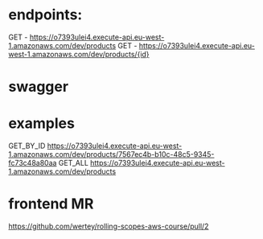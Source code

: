 
[//]: # (GET - https://vrsbboexy5.execute-api.eu-west-1.amazonaws.com/dev/products )

[//]: # (GET - https://b30nsujrnd.execute-api.eu-west-1.amazonaws.com/swagger )

[//]: # (GET - https://b30nsujrnd.execute-api.eu-west-1.amazonaws.com/swagger.json)

# endpoints:
GET - https://o7393ulei4.execute-api.eu-west-1.amazonaws.com/dev/products
GET - https://o7393ulei4.execute-api.eu-west-1.amazonaws.com/dev/products/{id}

# swagger

# examples
GET_BY_ID https://o7393ulei4.execute-api.eu-west-1.amazonaws.com/dev/products/7567ec4b-b10c-48c5-9345-fc73c48a80aa
GET_ALL https://o7393ulei4.execute-api.eu-west-1.amazonaws.com/dev/products


# frontend MR 
https://github.com/wertey/rolling-scopes-aws-course/pull/2